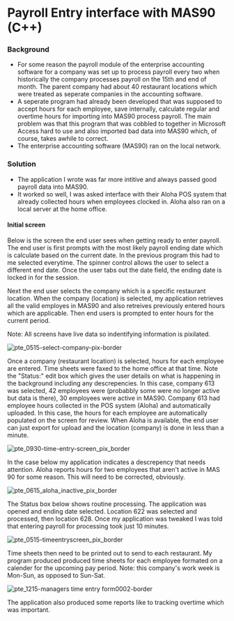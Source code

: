 # Payroll Entry interface with MAS90 (C++)


### Background
- For some reason the payroll module of the enterprise accounting software for a company was set up to process payroll every two when historically the company processes payroll on the 15th and end of month. The parent company had about 40 restaurant locations which were treated as seperate companies in the accounting software.
- A seperate program had already been developed that was supposed to accept hours for each employee, save internally, calculate regular and overtime hours for importing into MAS90 process payroll. The main problem was that this program that was cobbled to together in Microsoft Access hard to use and also imported bad data into MAS90 which, of course, takes awhile to correct. 
- The enterprise accounting software (MAS90) ran on the local network.

### Solution
- The application I wrote was far more intitive and always passed good payroll data into MAS90. 
- It worked so well, I was asked interface with their Aloha POS system that already collected hours when employees clocked in. Aloha also ran on a local server at the home office. 


#### Initial screen 

Below is the screen the end user sees when getting ready to enter payroll. The end user is first prompts with the most likely payroll ending date which is calculate based on the current date. In the previous program this had to me selected everytime. The spinner control allows the user to select a different end date. Once the user tabs out the date field, the ending date is locked in for the session. 

Next the end user selects the company which is a specific restaurant location. When the company (location) is selected, my application retrieves all the valid employes in MAS90 and also retreives previously entered hours which are applicable. Then end users is prompted to enter hours for the current period.

Note: All screens have live data so indentifying information is pixilated.

![pte_0515-select-company-pix-border](https://user-images.githubusercontent.com/23184069/47984957-d9997400-e09d-11e8-9f6a-aae8a7aa6b34.jpg "Initial Screen")

Once a company (restaurant location) is selected, hours for each employee are entered. Time sheets were faxed to the home office at that time. Note the "Status:" edit box which gives the user details on what is happening in the background including any descrepencies. In this case, company 613 was selected, 42 employees were (probabbly some were no longer active but data is there), 30 employees were active in MAS90. Company 613 had employee hours collected in the POS system (Aloha) and automatically uploaded. In this case, the hours for each employee are automatically populated on the screen for review. When Aloha is available, the end user can just export for upload and the location (company) is done in less than a minute.

![pte_0930-time-entry-screen_pix_border](https://user-images.githubusercontent.com/23184069/47985268-ba4f1680-e09e-11e8-8b79-1b23795b9a1e.jpg "Screen for coding hours")

In the case below my application indicates a descrepency that needs attention. Aloha reports hours for two employees that aren't active in MAS 90 for some reason. This will need to be corrected, obviously.     

![pte_0615_aloha_inactive_pix_border](https://user-images.githubusercontent.com/23184069/47985208-8d026880-e09e-11e8-8818-7c33ea608b3c.jpg "Coding more hours")

The Status box below shows routine processing. The application was opened and ending date selected. Location 622 was selected and processed, then location 628. Once my application was tweaked I was told that entering payroll for processing took just 10 minutes. 

![pte_0515-timeentryscreen_pix_border](https://user-images.githubusercontent.com/23184069/47985144-5c223380-e09e-11e8-8c4a-3ad4b2368d74.jpg)

Time sheets then need to be printed out to send to each restaurant. My program produced produced time sheets for each employee formated on a calender for the upcoming pay period. Note: this company's work week is Mon-Sun, as opposed to Sun-Sat.

![pte_1215-managers time entry form0002-border](https://user-images.githubusercontent.com/23184069/47985311-d81c7b80-e09e-11e8-8ef6-d4ad93efe285.jpg "Time Sheet")

The application also produced some reports like to tracking overtime which was important. 




